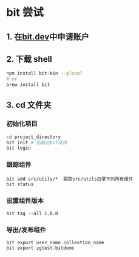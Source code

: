 # bit 尝试

## 1. 在[bit.dev](https://bit.dev/)中申请账户

## 2. 下载 shell

```bash
npm install bit-bin --global
# or
brew install bit
```

## 3. cd 文件夹

### 初始化项目

```bash
cd project_directory
bit init # 初始化bit项目
bit login
```

### 跟踪组件

```
bit add src/utils/*  跟踪src/utils目录下的所有组件
bit status
```

### 设置组件版本

```
bit tag --all 1.0.0
```

### 导出/发布组件

```
bit export user_name.collextion_name
bit export zgtest.bitdemo
```
